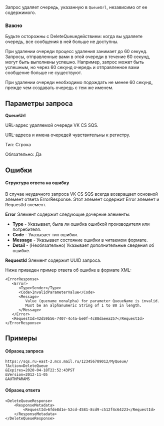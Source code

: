 Запрос удаляет очередь, указанную в `QueueUrl`, независимо от ее содержимого.

### Важно

Будьте осторожны с DeleteQueueдействием: когда вы удаляете очередь, все сообщения в ней больше не доступны.

При удалении очереди процесс удаления занимает до 60 секунд. Запросы, отправленные вами в этой очереди в течение 60 секунд, могут быть выполнены успешно. Например, запрос может быть успешным, но через 60 секунд очередь и отправленное вами сообщение больше не существуют.

При удалении очереди необходимо подождать не менее 60 секунд, прежде чем создавать очередь с тем же именем.

## Параметры запроса

**QueueUrl**

URL-адрес удаляемой очереди VK CS SQS.

URL-адреса и имена очередей чувствительны к регистру.

Тип: Строка

Обязательно: Да

## Ошибки

#### Структура ответа на ошибку

В случае неудачного запроса VK CS SQS всегда возвращает основной элемент ответа ErrorResponse. Этот элемент содержит Error элемент и RequestId элемент.

**Error** Элемент содержит следующие дочерние элементы:

- **Type** \- Указывает, была ли ошибка ошибкой производителя или потребителя.
- **Code** \- Указывает тип ошибки.
- **Message** \- Указывает состояние ошибки в читаемом формате.
- **Detail** \- (Необязательно) Указывает дополнительные сведения об ошибке.

**RequestId** Элемент содержит UUID запроса.

Ниже приведен пример ответа об ошибке в формате XML:

```
<ErrorResponse>
   <Error>
      <Type>Sender</Type>
      <Code>InvalidParameterValue</Code>
      <Message>
         Value (quename_nonalpha) for parameter QueueName is invalid.
         Must be an alphanumeric String of 1 to 80 in length.
      </Message>
   </Error>
   <RequestId>42d59b56-7407-4c4a-be0f-4c88daeea257</RequestId>
</ErrorResponse>
```

## Примеры

#### Образец запроса

```
https://sqs.ru-east-2.mcs.mail.ru/123456789012/MyQueue/
?Action=DeleteQueue
&Expires=2020-04-18T22:52:43PST
&Version=2012-11-05
&AUTHPARAMS
```

#### Образец ответа

```
<DeleteQueueResponse>
    <ResponseMetadata>
        <RequestId>6fde8d1e-52cd-4581-8cd9-c512f4c64223</RequestId>
    </ResponseMetadata>
</DeleteQueueResponse>
```
